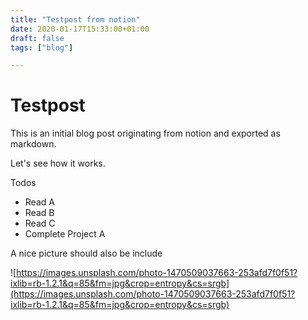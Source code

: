 ```yaml
---
title: "Testpost from notion"
date: 2020-01-17T15:33:00+01:00
draft: false
tags: ["blog"]

---
```

# Testpost

This is an initial blog post originating from notion and exported as markdown.

Let's see how it works.

Todos

- Read A
- Read B
- Read C
- Complete Project A

A nice picture should also be include

![https://images.unsplash.com/photo-1470509037663-253afd7f0f51?ixlib=rb-1.2.1&q=85&fm=jpg&crop=entropy&cs=srgb](https://images.unsplash.com/photo-1470509037663-253afd7f0f51?ixlib=rb-1.2.1&q=85&fm=jpg&crop=entropy&cs=srgb)